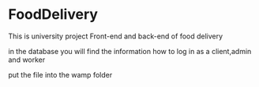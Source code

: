# FoodDelivery
This is university project
Front-end and back-end of food delivery 

in the database you will find the information how to log in as a client,admin and worker

put the file into the wamp folder
